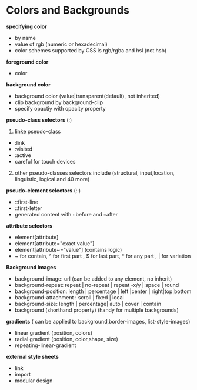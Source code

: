 # Colors and Backgrounds

**specifying color**
- by name
- value of rgb (numeric or hexadecimal)
- color schemes supported by CSS is rgb/rgba and hsl (not hsb)

**foreground color**
- color

**background color**
- background color (value|transparent(default), not inherited)
- clip background by background-clip
- specify opactiy with opacity property


**pseudo-class selectors** (:)
1. linke pseudo-class
 - :link
 - :visited
 - :active
 - careful for touch devices

2. other pseudo-classes selectors include (structural, input,location, linguistic, logical and 40 more)


**pseudo-element selectors** (::)
- ::first-line
- ::first-letter
- generated content with ::before and ::after


**attribute selectors** 
- element[attribute]
- element[attribute="exact value"]
- element[attribute~="value"] (contains logic)
- ~ for contain, ^ for first part , $ for last part, * for any part , | for variation

**Background images**
 - background-image: url (can be added to any element, no inherit)
 - background-repeat: repeat | no-repeat | repeat -x/y | space | round
 - background-position: length | percentage | left |center | right|top|bottom
 - background-attachment : scroll | fixed | local
 - background-size: length | percentage| auto | cover | contain
 - background (shorthand property) (handy for multiple backgrounds)

**gradients** ( can be applied to background,border-images, list-style-images)
- linear gradient (position, colors)
- radial gradient (position, color,shape, size)
- repeating-linear-gradient

**external style sheets**
- link
- import
- modular design 